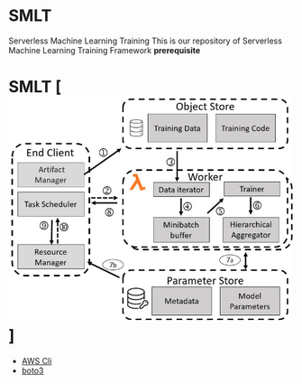 # SMLT
Serverless Machine Learning Training
This is our repository of Serverless Machine Learning Training Framework
**prerequisite**
# SMLT [![DOI](https://github.com/Iam-ahsan/SMLT/blob/main/overview.png)]
- [AWS  Cli](https://aws.amazon.com/cli/)
- [boto3](https://boto3.amazonaws.com/v1/documentation/api/latest/index.html)

